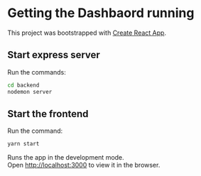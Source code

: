 # Getting the Dashbaord running
This project was bootstrapped with [Create React App](https://github.com/facebook/create-react-app).

## Start express server

Run the commands:
```bash
cd backend
nodemon server
```

## Start the frontend 
Run the command:
```bash
yarn start
```

Runs the app in the development mode.\
Open [http://localhost:3000](http://localhost:3000) to view it in the browser.
